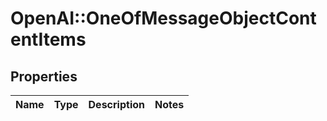 # OpenAI::OneOfMessageObjectContentItems

## Properties
Name | Type | Description | Notes
------------ | ------------- | ------------- | -------------

